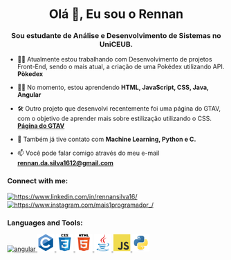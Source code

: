 <h1 align="center">Olá 👋, Eu sou o Rennan</h1>
<h3 align="center">Sou estudante de Análise e Desenvolvimento de Sistemas no UniCEUB.</h3>

- 🧑‍💻 Atualmente estou trabalhando com Desenvolvimento de projetos Front-End, sendo o mais atual, a criação de uma Pokédex utilizando API. **Pòkedex**

- 👨‍🎓 No momento, estou aprendendo **HTML, JavaScript, CSS, Java, Angular**

- 🛠️ Outro projeto que desenvolvi recentemente foi uma página do GTAV, com o objetivo de aprender mais sobre estilização utilizando o CSS. **[Página do GTAV](https://rennansilva16.github.io/projeto-gta-v/)**

- 💬 Também já tive contato com **Machine Learning, Python e C.**

- 📫 Você pode falar comigo através do meu e-mail **rennan.da.silva1612@gmail.com**

<h3 align="left">Connect with me:</h3>
<p align="left">
<a href="https://linkedin.com/in/https://www.linkedin.com/in/rennansilva16/" target="blank"><img align="center" src="https://raw.githubusercontent.com/rahuldkjain/github-profile-readme-generator/master/src/images/icons/Social/linked-in-alt.svg" alt="https://www.linkedin.com/in/rennansilva16/" height="30" width="40" /></a>
<a href="https://instagram.com/https://www.instagram.com/mais1programador_/" target="blank"><img align="center" src="https://raw.githubusercontent.com/rahuldkjain/github-profile-readme-generator/master/src/images/icons/Social/instagram.svg" alt="https://www.instagram.com/mais1programador_/" height="30" width="40" /></a>
</p>

<h3 align="left">Languages and Tools:</h3>
<p align="left"> <a href="https://angular.io" target="_blank" rel="noreferrer"> <img src="https://angular.io/assets/images/logos/angular/angular.svg" alt="angular" width="40" height="40"/> </a> <a href="https://www.cprogramming.com/" target="_blank" rel="noreferrer"> <img src="https://raw.githubusercontent.com/devicons/devicon/master/icons/c/c-original.svg" alt="c" width="40" height="40"/> </a> <a href="https://www.w3schools.com/css/" target="_blank" rel="noreferrer"> <img src="https://raw.githubusercontent.com/devicons/devicon/master/icons/css3/css3-original-wordmark.svg" alt="css3" width="40" height="40"/> </a> <a href="https://www.w3.org/html/" target="_blank" rel="noreferrer"> <img src="https://raw.githubusercontent.com/devicons/devicon/master/icons/html5/html5-original-wordmark.svg" alt="html5" width="40" height="40"/> </a> <a href="https://www.java.com" target="_blank" rel="noreferrer"> <img src="https://raw.githubusercontent.com/devicons/devicon/master/icons/java/java-original.svg" alt="java" width="40" height="40"/> </a> <a href="https://developer.mozilla.org/en-US/docs/Web/JavaScript" target="_blank" rel="noreferrer"> <img src="https://raw.githubusercontent.com/devicons/devicon/master/icons/javascript/javascript-original.svg" alt="javascript" width="40" height="40"/> </a> <a href="https://www.python.org" target="_blank" rel="noreferrer"> <img src="https://raw.githubusercontent.com/devicons/devicon/master/icons/python/python-original.svg" alt="python" width="40" height="40"/> </a> </p>
